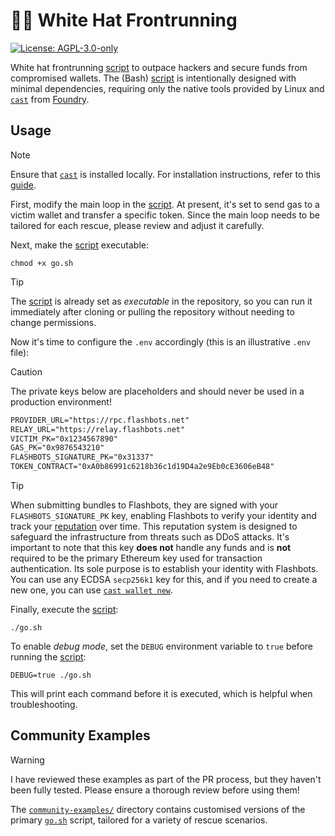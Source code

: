 # 🥷🏽 White Hat Frontrunning

[![License: AGPL-3.0-only](https://img.shields.io/badge/License-AGPL--3.0--only-blue)](https://www.gnu.org/licenses/agpl-3.0)

White hat frontrunning [script](./go.sh) to outpace hackers and secure funds from compromised wallets. The (Bash) [script](./go.sh) is intentionally designed with minimal dependencies, requiring only the native tools provided by Linux and [`cast`](https://github.com/foundry-rs/foundry/tree/master/crates/cast) from [Foundry](https://github.com/foundry-rs/foundry).

## Usage

> [!NOTE]
> Ensure that [`cast`](https://github.com/foundry-rs/foundry/tree/master/crates/cast) is installed locally. For installation instructions, refer to this [guide](https://book.getfoundry.sh/introduction/installation/).

First, modify the main loop in the [script](./go.sh). At present, it's set to send gas to a victim wallet and transfer a specific token. Since the main loop needs to be tailored for each rescue, please review and adjust it carefully.

Next, make the [script](./go.sh) executable:

```console
chmod +x go.sh
```

> [!TIP]
> The [script](./go.sh) is already set as _executable_ in the repository, so you can run it immediately after cloning or pulling the repository without needing to change permissions.

Now it's time to configure the `.env` accordingly (this is an illustrative `.env` file):

> [!CAUTION]
> The private keys below are placeholders and should never be used in a production environment!

```txt
PROVIDER_URL="https://rpc.flashbots.net"
RELAY_URL="https://relay.flashbots.net"
VICTIM_PK="0x1234567890"
GAS_PK="0x9876543210"
FLASHBOTS_SIGNATURE_PK="0x31337"
TOKEN_CONTRACT="0xA0b86991c6218b36c1d19D4a2e9Eb0cE3606eB48"
```

> [!TIP]
> When submitting bundles to Flashbots, they are signed with your `FLASHBOTS_SIGNATURE_PK` key, enabling Flashbots to verify your identity and track your [reputation](https://docs.flashbots.net/flashbots-auction/advanced/reputation) over time. This reputation system is designed to safeguard the infrastructure from threats such as DDoS attacks. It's important to note that this key **does not** handle any funds and is **not** required to be the primary Ethereum key used for transaction authentication. Its sole purpose is to establish your identity with Flashbots. You can use any ECDSA `secp256k1` key for this, and if you need to create a new one, you can use [`cast wallet new`](https://book.getfoundry.sh/reference/cast/cast-wallet-new).

Finally, execute the [script](./go.sh):

```console
./go.sh
```

To enable _debug mode_, set the `DEBUG` environment variable to `true` before running the [script](./go.sh):

```console
DEBUG=true ./go.sh
```

This will print each command before it is executed, which is helpful when troubleshooting.

## Community Examples

> [!WARNING]
> I have reviewed these examples as part of the PR process, but they haven't been fully tested. Please ensure a thorough review before using them!

The [`community-examples/`](./community-examples/) directory contains customised versions of the primary [`go.sh`](./go.sh) script, tailored for a variety of rescue scenarios.
